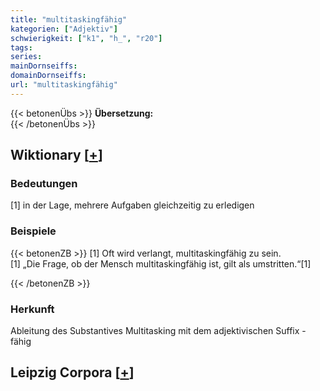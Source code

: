 ```yaml
---
title: "multitaskingfähig"
kategorien: ["Adjektiv"]
schwierigkeit: ["k1", "h_", "r20"]
tags:
series:
mainDornseiffs:
domainDornseiffs:
url: "multitaskingfähig"
---
```


{{< betonenÜbs >}}
**Übersetzung:**  
{{< /betonenÜbs >}}

## Wiktionary [[+](https://de.wiktionary.org/wiki/multitaskingfähig)]

### Bedeutungen
[1] in der Lage, mehrere Aufgaben gleichzeitig zu erledigen  

### Beispiele
{{< betonenZB >}}
[1] Oft wird verlangt, multitaskingfähig zu sein.  
[1] „Die Frage, ob der Mensch multitaskingfähig ist, gilt als umstritten.“[1]  

{{< /betonenZB >}}
### Herkunft
Ableitung des Substantives Multitasking mit dem adjektivischen Suffix -fähig  


## Leipzig Corpora [[+](https://corpora.uni-leipzig.de/en/res?word=multitaskingfähig&corpusId=deu_newscrawl-public_2018)]

